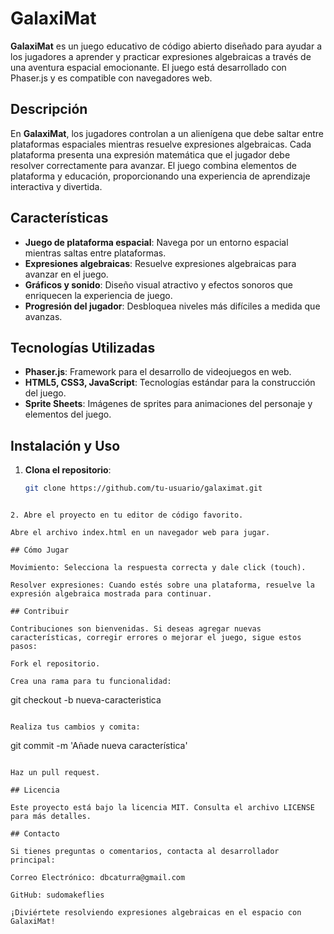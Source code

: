 # GalaxiMat

**GalaxiMat** es un juego educativo de código abierto diseñado para ayudar a los jugadores a aprender y practicar expresiones algebraicas a través de una aventura espacial emocionante. El juego está desarrollado con Phaser.js y es compatible con navegadores web.

## Descripción

En **GalaxiMat**, los jugadores controlan a un alienígena que debe saltar entre plataformas espaciales mientras resuelve expresiones algebraicas. Cada plataforma presenta una expresión matemática que el jugador debe resolver correctamente para avanzar. El juego combina elementos de plataforma y educación, proporcionando una experiencia de aprendizaje interactiva y divertida.

## Características

- **Juego de plataforma espacial**: Navega por un entorno espacial mientras saltas entre plataformas.
- **Expresiones algebraicas**: Resuelve expresiones algebraicas para avanzar en el juego.
- **Gráficos y sonido**: Diseño visual atractivo y efectos sonoros que enriquecen la experiencia de juego.
- **Progresión del jugador**: Desbloquea niveles más difíciles a medida que avanzas.

## Tecnologías Utilizadas

- **Phaser.js**: Framework para el desarrollo de videojuegos en web.
- **HTML5, CSS3, JavaScript**: Tecnologías estándar para la construcción del juego.
- **Sprite Sheets**: Imágenes de sprites para animaciones del personaje y elementos del juego.

## Instalación y Uso

1. **Clona el repositorio**:

   ```bash
   git clone https://github.com/tu-usuario/galaximat.git
```

2. Abre el proyecto en tu editor de código favorito.

Abre el archivo index.html en un navegador web para jugar.

## Cómo Jugar

Movimiento: Selecciona la respuesta correcta y dale click (touch).

Resolver expresiones: Cuando estés sobre una plataforma, resuelve la expresión algebraica mostrada para continuar.

## Contribuir

Contribuciones son bienvenidas. Si deseas agregar nuevas características, corregir errores o mejorar el juego, sigue estos pasos:

Fork el repositorio.

Crea una rama para tu funcionalidad:

```
git checkout -b nueva-caracteristica
```

Realiza tus cambios y comita:

```
git commit -m 'Añade nueva característica'
```

Haz un pull request.

## Licencia

Este proyecto está bajo la licencia MIT. Consulta el archivo LICENSE para más detalles.

## Contacto

Si tienes preguntas o comentarios, contacta al desarrollador principal:

Correo Electrónico: dbcaturra@gmail.com

GitHub: sudomakeflies

¡Diviértete resolviendo expresiones algebraicas en el espacio con GalaxiMat!
